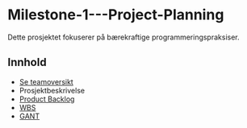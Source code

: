 # Milestone-1---Project-Planning

Dette prosjektet fokuserer på bærekraftige programmeringspraksiser.

## Innhold
- [Se teamoversikt](https://github.com/Project-X-PRO1000/Milestone-1---Project-Planning/blob/main/Teaminformasjon)  
- Prosjektbeskrivelse
- [Product Backlog](https://github.com/orgs/Project-X-PRO1000/projects/2/views/1)  
- [WBS](https://github.com/Project-X-PRO1000/Milestone-1---Project-Planning/blob/main/WBS.png)
- [GANT](https://github.com/Project-X-PRO1000/Milestone-1---Project-Planning/blob/main/Gnatt%20Prosjekt%20V.2.xlsx)
  
